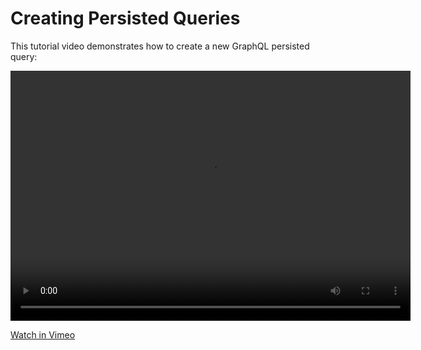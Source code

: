 # Creating Persisted Queries

This tutorial video demonstrates how to create a new GraphQL persisted query:

<video width="640" height="400" controls>
    <source src="https://d1c2lqfn9an7pb.cloudfront.net/presentations/gato-graphql/videos/gato-graphql-creating-endpoint.mov" type="video/mp4" />
    Your browser does not support the video tag
</video> 

[Watch in Vimeo](https://vimeo.com/413503485)

